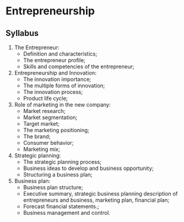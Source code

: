 # Entrepreneurship

## Syllabus

1. The Entrepreneur:
   * Definition and characteristics;
   * The entrepreneur profile;
   * Skills and competencies of the entrepreneur;
2. Entrepreneurship and Innovation:
   * The innovation importance;
   * The multiple forms of innovation;
   * The innovation process;
   * Product life cycle;
3. Role of marketing in the new company:
   * Market research;
   * Market segmentation;
   * Target market;
   * The marketing positioning;
   * The brand;
   * Consumer behavior;
   * Marketing mix;
4. Strategic planning:
   * The strategic planning process;
   * Business ideas to develop and business opportunity;
   * Structuring a business plan;
5. Business plan:
   * Business plan structure;
   * Executive summary, strategic business planning description of entrepreneurs and business, marketing plan, financial plan;
   * Forecast financial statements.;
   * Business management and control.